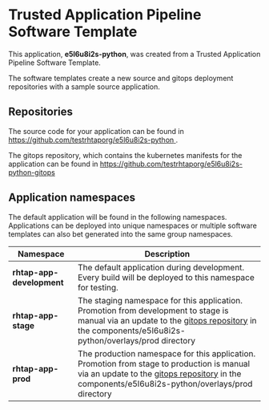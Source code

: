 # Trusted Application Pipeline Software Template

This application, **e5l6u8i2s-python**, was created from a Trusted Application Pipeline Software Template.

The software templates create a new source and gitops deployment repositories with a sample source application. 

## Repositories

The source code for your application can be found in [https://github.com/testrhtaporg/e5l6u8i2s-python ](https://github.com/testrhtaporg/e5l6u8i2s-python ).
 
The gitops repository, which contains the kubernetes manifests for the application can be found in 
[https://github.com/testrhtaporg/e5l6u8i2s-python-gitops ](https://github.com/testrhtaporg/e5l6u8i2s-python-gitops ) 

## Application namespaces 

The default application will be found in the following namespaces. Applications can be deployed into unique namespaces or multiple software templates can also bet generated into the same group namespaces.  

|  Namespace   |  Description   |  
| -------- | -------- |   
| **rhtap-app-development** | The default application during development. Every build will be deployed to this namespace for testing. | 
| **rhtap-app-stage** | The staging namespace for this application. Promotion from development to stage is manual via an update to the [gitops repository](https://github.com/testrhtaporg/e5l6u8i2s-python-gitops ) in the components/e5l6u8i2s-python/overlays/prod directory |  
| **rhtap-app-prod** | The production namespace for this application. Promotion from stage to production is manual via an update to the [gitops repository](https://github.com/testrhtaporg/e5l6u8i2s-python-gitops ) in the components/e5l6u8i2s-python/overlays/prod directory | 